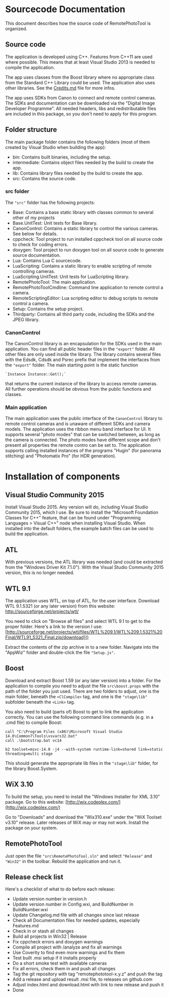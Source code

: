 # Sourcecode Documentation #

This document describes how the source code of RemotePhotoTool is organized.

## Source code ##

The application is developed using C++. Features from C++11 are used where possible. This means that at least Visual Studio 2013 is needed to compile the application.

The app uses classes from the Boost library where no appropriate class from the Standard
C++ Library could be used. The application also uses other libraries. See the
[Credits.md](Credits.md) file for more infos.

The app uses SDKs from Canon to connect and remote control cameras. The SDKs and documentation can be downloaded via the "Digital Image Developer Programme". All needed headers, libs and redistributable files are included in this package, so you don't need to apply for this program.

## Folder structure ##

The main package folder contains the following folders (most of them created by Visual Studio when
building the app):

- bin: Contains built binaries, including the setup.
- intermediate: Contains object files needed by the build to create the app.
- lib: Contains library files needed by the build to create the app.
- src: Contains the source code.

### src folder ###

The `"src"` folder has the following projects:

- Base: Contains a base static library with classes common to several other of my projects
- Base.UnitTest: Unit tests for Base library.
- CanonControl: Contains a static library to control the various cameras. See below for details.
- cppcheck: Tool project to run installed cppcheck tool on all source code to check for coding errors.
- doxygen: Tool project to run doxygen tool on all source code to generate source documentation.
- Lua: Contains Lua C sourcecode.
- LuaScripting: Contains a static library to enable scripting of remote controlling cameras.
- LuaScripting.UnitTest: Unit tests for LuaScripting library.
- RemotePhotoTool: The main application.
- RemotePhotoToolCmdline: Command line application to remote control a camera.
- RemoteScriptingEditor: Lua scripting editor to debug scripts to remote control a camera.
- Setup: Contains the setup project.
- Thirdparty: Contains all third party code, including the SDKs and the JPEG library.

### CanonControl ###

The CanonControl library is an encapsulation for the SDKs used in the main application. You
can find all public header files in the `"export"` folder. All other files are only used inside
the library. The library contains several files with the Edsdk, Cdsdk and Psrec prefix that
implement the interfaces from the `"export"` folder. The main starting point is the static
function

    `Instance Instance::Get();`

that returns the current instance of the library to access remote cameras. All further operations
should be obvious from the public functions and classes.   

### Main application ###

The main application uses the public interface of the `CanonControl` library to remote control
cameras and is unaware of different SDKs and camera models. The application uses the ribbon menu
band interface for UI. It supports several "photo modes" that can be switched between, as long
as the camera is connected. The photo modes have different scope and don't present all properties
the remote contro can be set to. The application supports calling installed instances of the
programs "Hugin" (for panorama stitching) and "Photomatix Pro" (for HDR generation).

# Installation of components #

## Visual Studio Community 2015 ##

Install Visual Studio 2015. Any version will do, including Visual Studio Community 2015, which
I use. Be sure to install the "Microsoft Foundation Classes for C++" feature, that can be found
under "Programming Languages > Visual C++" node when installing Visual Studio.
When installed into the default folders, the example batch files can be used to build the
application.

## ATL ##

With previous versions, the ATL library was needed (and could be extracted from the "Windows
Driver Kit 7.1.0"). With the Visual Studio Community 2015 version, this is no longer needed.

## WTL 9.1 ##

The application uses WTL, on top of ATL, for the user interface. Download WTL 9.1.5321 (or any
later version) from this website:
http://sourceforge.net/projects/wtl/

You need to click on "Browse all files" and select WTL 9.1 to get to the proper folder. Here's
a link to the version I use:
[http://sourceforge.net/projects/wtl/files/WTL%209.1/WTL%209.1.5321%20Final/WTL91_5321_Final.zip/download]()

Extract the contents of the zip archive in to a new folder. Navigate into the "AppWiz" folder and
double-click the file `"Setup.js"`.

## Boost ##

Download and extract Boost 1.59 (or any later version) into a folder. For the application to compile
you need to adjust the file `src\boost.props` with the path of the folder you just used. There are two
folders to adjust, one is the main folder, beneath the `<ClCompile>` tag, and one is the `"stage\lib"`
subfolder beneath the `<Link>` tag.

You also need to build (parts of) Boost to get to link the application correctly. You can use the
following command line commands (e.g. in a .cmd file) to compile Boost:

    call "C:\Program Files (x86)\Microsoft Visual Studio 14.0\Common7\Tools\vsvars32.bat"
    call .\bootstrap.bat vc14

    b2 toolset=msvc-14.0 -j4 --with-system runtime-link=shared link=static threading=multi stage

This should generate the appropriate lib files in the `"stage\lib"` folder, for the library
Boost.System.

## WiX 3.10 ##

To build the setup, you need to install the "Windows Installer for XML 3.10" package. Go to this
website:
[http://wix.codeplex.com/](http://wix.codeplex.com/)

Go to "Downloads" and download the "Wix310.exe" under the "WiX Toolset v3.10" release. Later releases
of WiX may or may not work. Install the package on your system.

## RemotePhotoTool ##

Just open the file `"src\RemotePhotoTool.sln"` and select `"Release"` and `"Win32"` in the toolbar.
Rebuild the application and run it.

## Release check list ##

Here's a checklist of what to do before each release:

- Update version number in version.h
- Update version number in Config.wxi, and BuildNumber in BuildNumber.wxi
- Update Changelog.md file with all changes since last release
- Check all Documentation files for needed updates, especially Features.md
- Check in or stash all changes
- Build all projects in Win32 | Release
- Fix cppcheck errors and doxygen warnings
- Compile all project with /analyze and fix all warnings
- Use Coverity to find even more warnings and fix them
- Test built .msi setup if it installs properly
- Do a short smoke test with available cameras
- Fix all errors, check them in and push all changes
- Tag the git repository with tag "remotephototool-x.y.z" and push the tag
- Add a release and upload result .msi file, to releases on github.com
- Adjust index.html and download.html with link to new release and push it
- Done
